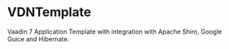 VDNTemplate
=================

Vaadin 7 Application Template with integration with Apache Shiro, Google Guice and Hibernate. 